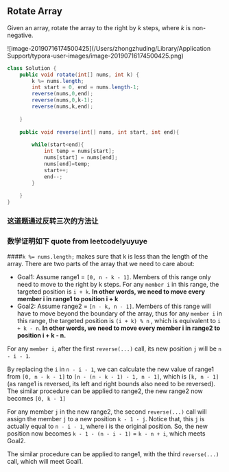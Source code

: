 ##  Rotate Array

Given an array, rotate the array to the right by *k* steps, where *k* is non-negative.

![image-20190716174500425](/Users/zhongzhuding/Library/Application Support/typora-user-images/image-20190716174500425.png)

~~~java
class Solution {
    public void rotate(int[] nums, int k) {
        k %= nums.length;
        int start = 0, end = nums.length-1;
        reverse(nums,0,end);
        reverse(nums,0,k-1);
        reverse(nums,k,end);
        
    }
    
    public void reverse(int[] nums, int start, int end){
        
        while(start<end){
            int temp = nums[start];
            nums[start] = nums[end];
            nums[end]=temp;
            start++;
            end--;     
        }
    
    }
}
~~~

### 这道题通过反转三次的方法让

### 数学证明如下 quote from leetcodelyuyuye

####`k %= nums.length;` makes sure that k is less than the length of the array.
There are two parts of the array that we need to care about:



- Goal1: Assume range1 = `[0, n - k - 1]`. Members of this range only need to move to the right by k steps. For any `member i` in this range, the targeted position is `i + k`. **In other words, we need to move every member i in range1 to position i + k**
- Goal2: Assume range2 = `[n - k, n - 1]`. Members of this range will have to move beyond the boundary of the array, thus for any `member i` in this range, the targeted position is `(i + k) % n` , which is equivalent to `i + k - n`. **In other words, we need to move every member i in range2 to position i + k - n.**



For any `member i`, after the first `reverse(...)` call, its new position `j` will be `n - i - 1`.



By replacing the `i` in `n - i - 1`, we can calculate the new value of range1 from `[0, n - k - 1]` to `[n - (n - k - 1) - 1, n - 1]`, which is `[k, n - 1]` (as range1 is reversed, its left and right bounds also need to be reversed).
The similar procedure can be applied to range2, the new range2 now becomes `[0, k - 1]`



For any member `j` in the new range2, the second `reverse(...)` call will assign the member `j` to a new position `k - 1 - j`. Notice that, this `j` is actually equal to `n - i - 1`, where i is the original position. So, the new position now becomes `k - 1 - (n - i - 1)` = `k - n + i`, which meets Goal2.



The similar procedure can be applied to range1, with the third `reverse(...)` call, which will meet Goal1.

